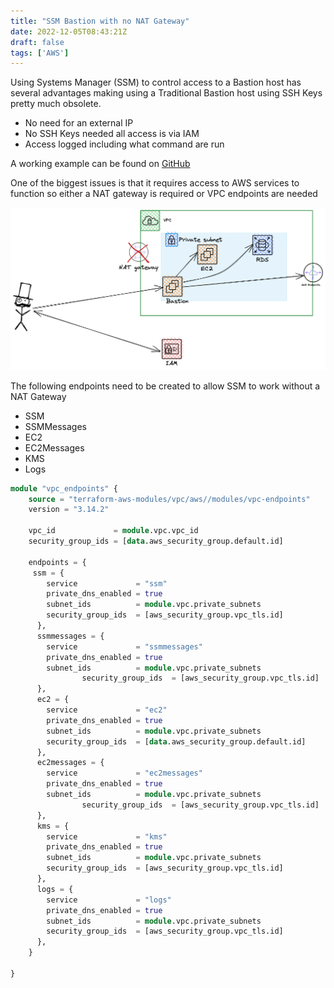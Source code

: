 ```yaml
---
title: "SSM Bastion with no NAT Gateway"
date: 2022-12-05T08:43:21Z
draft: false
tags: ['AWS']
---
```


Using Systems Manager (SSM) to control access to a Bastion host has several advantages making using a Traditional Bastion host using SSH Keys pretty much obsolete.
* No need for an external IP
* No SSH Keys needed all access is via IAM 
* Access logged including what command are run

A working example can be found on [GitHub](https://github.com/narmitag/terraform-examples/tree/main/ssm_bastion)

One of the biggest issues is that it requires access to AWS services to function so either a NAT gateway is required or VPC endpoints are needed

![Image alt](/images/ssm.png)

The following endpoints need to be created to allow SSM to work without a NAT Gateway
* SSM
* SSMMessages
* EC2
* EC2Messages
* KMS
* Logs

```terraform
module "vpc_endpoints" {
    source = "terraform-aws-modules/vpc/aws//modules/vpc-endpoints"
    version = "3.14.2"

    vpc_id             = module.vpc.vpc_id
    security_group_ids = [data.aws_security_group.default.id]

    endpoints = {
     ssm = {
        service             = "ssm"
        private_dns_enabled = true
        subnet_ids          = module.vpc.private_subnets
        security_group_ids  = [aws_security_group.vpc_tls.id]
      },
      ssmmessages = {
        service             = "ssmmessages"
        private_dns_enabled = true
        subnet_ids          = module.vpc.private_subnets
                security_group_ids  = [aws_security_group.vpc_tls.id]
      },
      ec2 = {
        service             = "ec2"
        private_dns_enabled = true
        subnet_ids          = module.vpc.private_subnets
        security_group_ids  = [data.aws_security_group.default.id]
      },
      ec2messages = {
        service             = "ec2messages"
        private_dns_enabled = true
        subnet_ids          = module.vpc.private_subnets
                security_group_ids  = [aws_security_group.vpc_tls.id]
      },
      kms = {
        service             = "kms"
        private_dns_enabled = true
        subnet_ids          = module.vpc.private_subnets
        security_group_ids  = [aws_security_group.vpc_tls.id]
      },
      logs = {
        service             = "logs"
        private_dns_enabled = true
        subnet_ids          = module.vpc.private_subnets
        security_group_ids  = [aws_security_group.vpc_tls.id]
      },
    }

}
```
